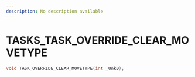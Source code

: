 ```yaml
---
description: No description available 
---
```


# TASKS\_TASK_OVERRIDE_CLEAR_MOVETYPE

```cpp
void TASK_OVERRIDE_CLEAR_MOVETYPE(int _Unk0);
```